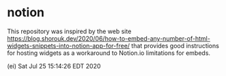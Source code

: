 # notion
This repository was inspired by the web site <https://blog.shorouk.dev/2020/06/how-to-embed-any-number-of-html-widgets-snippets-into-notion-app-for-free/> 
that provides good instructions for hosting widgets as a workaround to Notion.io limitations for embeds.

(ei) Sat Jul 25 15:14:26 EDT 2020
